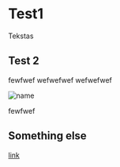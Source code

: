 # Test1

Tekstas

## Test 2

fewfwef
wefwefwef
wefwefwef

![name](../images/medutis-teaser.jpg)

fewfwef

## Something else
[link](google.com)

